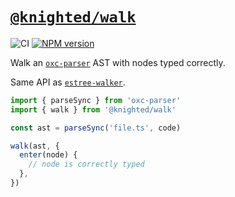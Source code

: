 # [`@knighted/walk`](https://www.npmjs.com/package/@knighted/walk)

![CI](https://github.com/knightedcodemonkey/walk/actions/workflows/ci.yml/badge.svg)
[![NPM version](https://img.shields.io/npm/v/@knighted/walk.svg)](https://www.npmjs.com/package/@knighted/walk)

Walk an [`oxc-parser`](https://www.npmjs.com/package/oxc-parser) AST with nodes typed correctly.

Same API as [`estree-walker`](https://www.npmjs.com/package/estree-walker).

```ts
import { parseSync } from 'oxc-parser'
import { walk } from '@knighted/walk'

const ast = parseSync('file.ts', code)

walk(ast, {
  enter(node) {
    // node is correctly typed
  },
})
```
